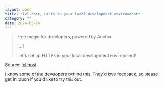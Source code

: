 ```yaml
---
layout: post
title: "lcl.host, HTTPS in your local development environment"
category: ""
date: 2024-05-24
---
```


>Free magic for developers, powered by Anchor.
>
> [...]
>
> Let's set up HTTPS in your local development environment!                              

Source: [lcl.host](https://lcl.host/)

I know some of the developers behind this.  They'd love feedback, so please get in touch if you'd like to try this out.
